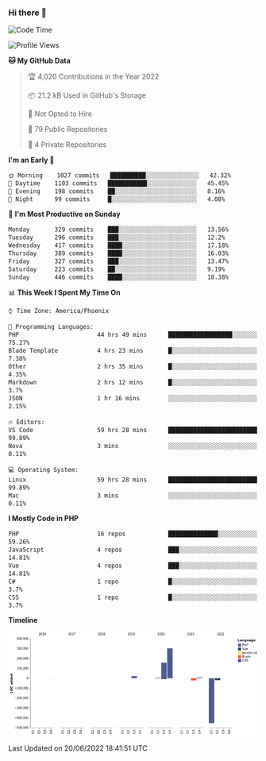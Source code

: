 ### Hi there 👋

<!--START_SECTION:waka-->
![Code Time](http://img.shields.io/badge/Code%20Time-0%20secs-blue)

![Profile Views](http://img.shields.io/badge/Profile%20Views-0-blue)

**🐱 My GitHub Data** 

> 🏆 4,020 Contributions in the Year 2022
 > 
> 📦 21.2 kB Used in GitHub's Storage 
 > 
> 🚫 Not Opted to Hire
 > 
> 📜 79 Public Repositories 
 > 
> 🔑 4 Private Repositories  
 > 
**I'm an Early 🐤** 

```text
🌞 Morning    1027 commits   ██████████░░░░░░░░░░░░░░░   42.32% 
🌆 Daytime    1103 commits   ███████████░░░░░░░░░░░░░░   45.45% 
🌃 Evening    198 commits    ██░░░░░░░░░░░░░░░░░░░░░░░   8.16% 
🌙 Night      99 commits     █░░░░░░░░░░░░░░░░░░░░░░░░   4.08%

```
📅 **I'm Most Productive on Sunday** 

```text
Monday       329 commits    ███░░░░░░░░░░░░░░░░░░░░░░   13.56% 
Tuesday      296 commits    ███░░░░░░░░░░░░░░░░░░░░░░   12.2% 
Wednesday    417 commits    ████░░░░░░░░░░░░░░░░░░░░░   17.18% 
Thursday     389 commits    ████░░░░░░░░░░░░░░░░░░░░░   16.03% 
Friday       327 commits    ███░░░░░░░░░░░░░░░░░░░░░░   13.47% 
Saturday     223 commits    ██░░░░░░░░░░░░░░░░░░░░░░░   9.19% 
Sunday       446 commits    ████░░░░░░░░░░░░░░░░░░░░░   18.38%

```


📊 **This Week I Spent My Time On** 

```text
⌚︎ Time Zone: America/Phoenix

💬 Programming Languages: 
PHP                      44 hrs 49 mins      ██████████████████░░░░░░░   75.27% 
Blade Template           4 hrs 23 mins       █░░░░░░░░░░░░░░░░░░░░░░░░   7.38% 
Other                    2 hrs 35 mins       █░░░░░░░░░░░░░░░░░░░░░░░░   4.35% 
Markdown                 2 hrs 12 mins       █░░░░░░░░░░░░░░░░░░░░░░░░   3.7% 
JSON                     1 hr 16 mins        ░░░░░░░░░░░░░░░░░░░░░░░░░   2.15%

🔥 Editors: 
VS Code                  59 hrs 28 mins      █████████████████████████   99.89% 
Nova                     3 mins              ░░░░░░░░░░░░░░░░░░░░░░░░░   0.11%

💻 Operating System: 
Linux                    59 hrs 28 mins      █████████████████████████   99.89% 
Mac                      3 mins              ░░░░░░░░░░░░░░░░░░░░░░░░░   0.11%

```

**I Mostly Code in PHP** 

```text
PHP                      16 repos            ██████████████░░░░░░░░░░░   59.26% 
JavaScript               4 repos             ███░░░░░░░░░░░░░░░░░░░░░░   14.81% 
Vue                      4 repos             ███░░░░░░░░░░░░░░░░░░░░░░   14.81% 
C#                       1 repo              █░░░░░░░░░░░░░░░░░░░░░░░░   3.7% 
CSS                      1 repo              █░░░░░░░░░░░░░░░░░░░░░░░░   3.7%

```


**Timeline**

![Chart not found](https://raw.githubusercontent.com/mikebronner/mikebronner/master/charts/bar_graph.png) 


 Last Updated on 20/06/2022 18:41:51 UTC
<!--END_SECTION:waka-->

<!--
**mikebronner/mikebronner** is a ✨ _special_ ✨ repository because its `README.md` (this file) appears on your GitHub profile.

Here are some ideas to get you started:

- 🔭 I’m currently working on ...
- 🌱 I’m currently learning ...
- 👯 I’m looking to collaborate on ...
- 🤔 I’m looking for help with ...
- 💬 Ask me about ...
- 📫 How to reach me: ...
- 😄 Pronouns: ...
- ⚡ Fun fact: ...
-->
